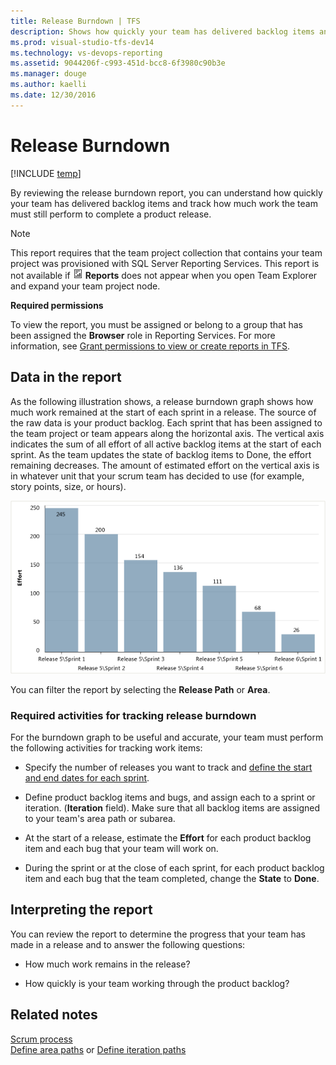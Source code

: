 ```yaml
---
title: Release Burndown | TFS
description: Shows how quickly your team has delivered backlog items and track how much work the team must still perform to complete a product release.
ms.prod: visual-studio-tfs-dev14
ms.technology: vs-devops-reporting
ms.assetid: 9044206f-c993-451d-bcc8-6f3980c90b3e
ms.manager: douge
ms.author: kaelli
ms.date: 12/30/2016
---
```

# Release Burndown
[!INCLUDE [temp](../_shared/tfs-header-17-15.md)]

By reviewing the release burndown report, you can understand how quickly your team has delivered backlog items and track how much work the team must still perform to complete a product release.  
  
> [!NOTE]
>  This report requires that the team project collection that contains your team project was provisioned with SQL Server Reporting Services. This report is not available if ![Report](_img/icon_reportte.png "Icon_reportTE") **Reports** does not appear when you open Team Explorer and expand your team project node.  
  
 **Required permissions**  
  
 To view the report, you must be assigned or belong to a group that has been assigned the **Browser** role in Reporting Services. For more information, see [Grant permissions to view or create reports in TFS](../admin/grant-permissions-to-reports.md).  
  
##  <a name="Data"></a> Data in the report  
 As the following illustration shows, a release burndown graph shows how much work remained at the start of each sprint in a release. The source of the raw data is your product backlog. Each sprint that has been assigned to the team project or team appears along the horizontal axis. The vertical axis indicates the sum of all effort of all active backlog items at the start of each sprint. As the team updates the state of backlog items to Done, the effort remaining decreases.  The amount of estimated effort on the vertical axis is in whatever unit that your scrum team has decided to use (for example, story points, size, or hours).  
  
 ![Release burndown chart](_img/scrum_releaseburndonw.png "Scrum_ReleaseBurndonw")  
  
 You can filter the report by selecting the **Release Path** or **Area**.  
  
### Required activities for tracking release burndown  
 For the burndown graph to be useful and accurate, your team must perform the following activities for tracking work items:  
  
-   Specify the number of releases you want to track and [define the start and end dates for each sprint](http://msdn.microsoft.com/en-us/f292f3bc-b472-4399-a7e4-49151d4c0484).  
  
-   Define product backlog items and bugs, and assign each to a sprint or iteration.  (**Iteration** field). Make sure that all backlog items are assigned to your team's area path or subarea.  
  
-   At the start of a release, estimate the **Effort** for each product backlog item and each bug that your team will work on.  
  
-   During the sprint or at the close of each sprint, for each product backlog item and each bug that the team completed, change the **State** to **Done**.  
  
##  <a name="Interpreting"></a> Interpreting the report  
 You can review the report to determine the progress that your team has made in a release and to answer the following questions:  
  
-   How much work remains in the release?  
  
-   How quickly is your team working through the product backlog?  
  
## Related notes 
 [Scrum process](../../work/work-items/guidance/scrum-process.md)   
[Define area paths](../../work/customize/set-area-paths.md) or [Define iteration paths](../../work/customize/set-iteration-paths-sprints.md) 